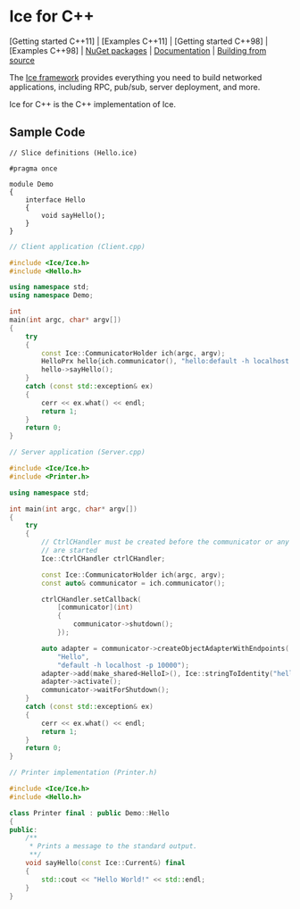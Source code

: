 # Ice for C++

[Getting started C++11] | [Examples C++11] | [Getting started C++98] | [Examples C++98] | [NuGet packages] | [Documentation] | [Building from source]

The [Ice framework] provides everything you need to build networked applications,
including RPC, pub/sub, server deployment, and more.

Ice for C++ is the C++ implementation of Ice.

## Sample Code

```slice
// Slice definitions (Hello.ice)

#pragma once

module Demo
{
    interface Hello
    {
        void sayHello();
    }
}
```

```cpp
// Client application (Client.cpp)

#include <Ice/Ice.h>
#include <Hello.h>

using namespace std;
using namespace Demo;

int
main(int argc, char* argv[])
{
    try
    {
        const Ice::CommunicatorHolder ich(argc, argv);
        HelloPrx hello{ich.communicator(), "hello:default -h localhost -p 10000"};
        hello->sayHello();
    }
    catch (const std::exception& ex)
    {
        cerr << ex.what() << endl;
        return 1;
    }
    return 0;
}
```

```cpp
// Server application (Server.cpp)

#include <Ice/Ice.h>
#include <Printer.h>

using namespace std;

int main(int argc, char* argv[])
{
    try
    {
        // CtrlCHandler must be created before the communicator or any other threads
        // are started
        Ice::CtrlCHandler ctrlCHandler;

        const Ice::CommunicatorHolder ich(argc, argv);
        const auto& communicator = ich.communicator();

        ctrlCHandler.setCallback(
            [communicator](int)
            {
                communicator->shutdown();
            });

        auto adapter = communicator->createObjectAdapterWithEndpoints(
            "Hello",
            "default -h localhost -p 10000");
        adapter->add(make_shared<HelloI>(), Ice::stringToIdentity("hello"));
        adapter->activate();
        communicator->waitForShutdown();
    }
    catch (const std::exception& ex)
    {
        cerr << ex.what() << endl;
        return 1;
    }
    return 0;
}
```

```cpp
// Printer implementation (Printer.h)

#include <Ice/Ice.h>
#include <Hello.h>

class Printer final : public Demo::Hello
{
public:
    /**
     * Prints a message to the standard output.
     **/
    void sayHello(const Ice::Current&) final
    {
        std::cout << "Hello World!" << std::endl;
    }
}
```

[Getting started with Ice C++]: https://doc.zeroc.com/ice/3.8/hello-world-application/writing-an-ice-application-with-c++
[C++ Examples]: https://github.com/zeroc-ice/ice-demos/tree/3.8/cpp
[NuGet packages]: https://www.nuget.org/packages?q=zeroc.ice.v
[Documentation]: https://doc.zeroc.com/ice/3.8
[Building from source]: https://github.com/zeroc-ice/ice/blob/3.8/cpp/BUILDING.md
[Ice framework]: https://github.com/zeroc-ice/ice
